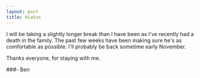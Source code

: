 ```yaml
---
layout: post
title: Hiatus
---
```


I will be taking a slightly longer break than I have been as I've recently had a death in the family. The past few weeks have been making sure he's as comfortable as possible. I'll probably be back sometime early November.

Thanks everyone, for staying with me.

###- Ben